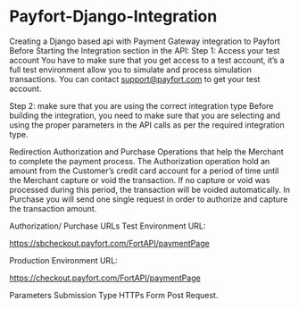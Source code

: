 # Payfort-Django-Integration
Creating a Django based api with Payment Gateway integration to Payfort 
Before Starting the Integration section in the API:
Step 1: Access your test account
You have to make sure that you get access to a test account, it’s a full test environment allow you to simulate and process simulation transactions. You can contact support@payfort.com to get your test account.

Step 2: make sure that you are using the correct integration type
Before building the integration, you need to make sure that you are selecting and using the proper parameters in the API calls as per the required integration type.

Redirection
Authorization and Purchase
Operations that help the Merchant to complete the payment process. The Authorization operation hold an amount from the Customer’s credit card account for a period of time until the Merchant capture or void the transaction. If no capture or void was processed during this period, the transaction will be voided automatically. In Purchase you will send one single request in order to authorize and capture the transaction amount.

Authorization/ Purchase URLs
Test Environment URL:

https://sbcheckout.payfort.com/FortAPI/paymentPage

Production Environment URL:

https://checkout.payfort.com/FortAPI/paymentPage

Parameters Submission Type
HTTPs Form Post Request.

<form method=“post” action=“https://sbcheckout.payfort.com/FortAPI/paymentPage” id=“form1” name=“form1”> </form>



